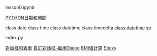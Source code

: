 lesson0.ipynb

[PYTHON日期和時間](https://docs.python.org/zh-tw/3/library/datetime.html#)

class date
class time
class datetime
class timedelta
[class datetime](https://docs.python.org/zh-tw/3/library/datetime.html#datetime-objects)
[str](https://docs.python.org/zh-tw/3/library/stdtypes.html#text-sequence-type-str)

index.py

[對話框和表單](https://github.com/roberthsu2003/pythonWindow/tree/master/%E5%B0%8D%E8%A9%B1%E6%A1%86%E5%92%8C%E8%A1%A8%E5%96%AE)
[自訂對話框-繼承Dialog](https://github.com/roberthsu2003/pythonWindow/tree/master/%E5%B0%8D%E8%A9%B1%E6%A1%86%E5%92%8C%E8%A1%A8%E5%96%AE#%E8%87%AA%E8%A8%82%E5%B0%8D%E8%A9%B1%E6%A1%86-%E7%B9%BC%E6%89%BFdialog)
[BMI值計算](https://tools.heho.com.tw/bmi/)
[Sticky](https://www.pythontutorial.net/tkinter/tkinter-grid/)
[]()
